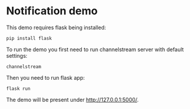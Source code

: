 # Notification demo

This demo requires flask being installed:

    pip install flask

To run the demo you first need to run channelstream server with default settings:

    channelstream

Then you need to run flask app:

    flask run

The demo will be present under http://127.0.0.1:5000/.
